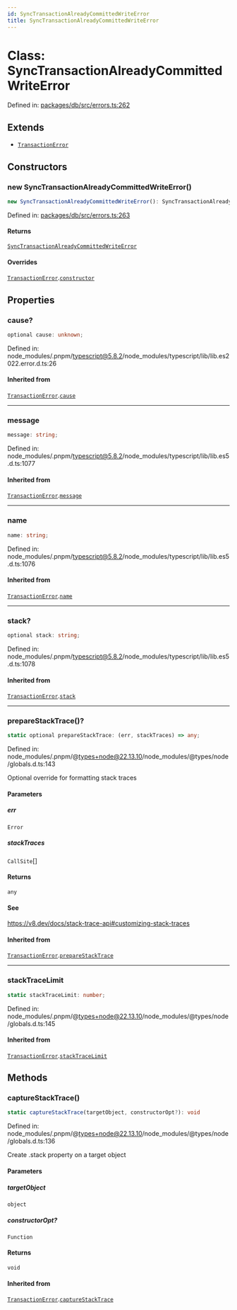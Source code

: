 ```yaml
---
id: SyncTransactionAlreadyCommittedWriteError
title: SyncTransactionAlreadyCommittedWriteError
---
```


<!-- DO NOT EDIT: this page is autogenerated from the type comments -->

# Class: SyncTransactionAlreadyCommittedWriteError

Defined in: [packages/db/src/errors.ts:262](https://github.com/TanStack/db/blob/main/packages/db/src/errors.ts#L262)

## Extends

- [`TransactionError`](../transactionerror.md)

## Constructors

### new SyncTransactionAlreadyCommittedWriteError()

```ts
new SyncTransactionAlreadyCommittedWriteError(): SyncTransactionAlreadyCommittedWriteError
```

Defined in: [packages/db/src/errors.ts:263](https://github.com/TanStack/db/blob/main/packages/db/src/errors.ts#L263)

#### Returns

[`SyncTransactionAlreadyCommittedWriteError`](../synctransactionalreadycommittedwriteerror.md)

#### Overrides

[`TransactionError`](../transactionerror.md).[`constructor`](../TransactionError.md#constructors)

## Properties

### cause?

```ts
optional cause: unknown;
```

Defined in: node\_modules/.pnpm/typescript@5.8.2/node\_modules/typescript/lib/lib.es2022.error.d.ts:26

#### Inherited from

[`TransactionError`](../transactionerror.md).[`cause`](../TransactionError.md#cause)

***

### message

```ts
message: string;
```

Defined in: node\_modules/.pnpm/typescript@5.8.2/node\_modules/typescript/lib/lib.es5.d.ts:1077

#### Inherited from

[`TransactionError`](../transactionerror.md).[`message`](../TransactionError.md#message-1)

***

### name

```ts
name: string;
```

Defined in: node\_modules/.pnpm/typescript@5.8.2/node\_modules/typescript/lib/lib.es5.d.ts:1076

#### Inherited from

[`TransactionError`](../transactionerror.md).[`name`](../TransactionError.md#name)

***

### stack?

```ts
optional stack: string;
```

Defined in: node\_modules/.pnpm/typescript@5.8.2/node\_modules/typescript/lib/lib.es5.d.ts:1078

#### Inherited from

[`TransactionError`](../transactionerror.md).[`stack`](../TransactionError.md#stack)

***

### prepareStackTrace()?

```ts
static optional prepareStackTrace: (err, stackTraces) => any;
```

Defined in: node\_modules/.pnpm/@types+node@22.13.10/node\_modules/@types/node/globals.d.ts:143

Optional override for formatting stack traces

#### Parameters

##### err

`Error`

##### stackTraces

`CallSite`[]

#### Returns

`any`

#### See

https://v8.dev/docs/stack-trace-api#customizing-stack-traces

#### Inherited from

[`TransactionError`](../transactionerror.md).[`prepareStackTrace`](../TransactionError.md#preparestacktrace)

***

### stackTraceLimit

```ts
static stackTraceLimit: number;
```

Defined in: node\_modules/.pnpm/@types+node@22.13.10/node\_modules/@types/node/globals.d.ts:145

#### Inherited from

[`TransactionError`](../transactionerror.md).[`stackTraceLimit`](../TransactionError.md#stacktracelimit)

## Methods

### captureStackTrace()

```ts
static captureStackTrace(targetObject, constructorOpt?): void
```

Defined in: node\_modules/.pnpm/@types+node@22.13.10/node\_modules/@types/node/globals.d.ts:136

Create .stack property on a target object

#### Parameters

##### targetObject

`object`

##### constructorOpt?

`Function`

#### Returns

`void`

#### Inherited from

[`TransactionError`](../transactionerror.md).[`captureStackTrace`](../TransactionError.md#capturestacktrace)
